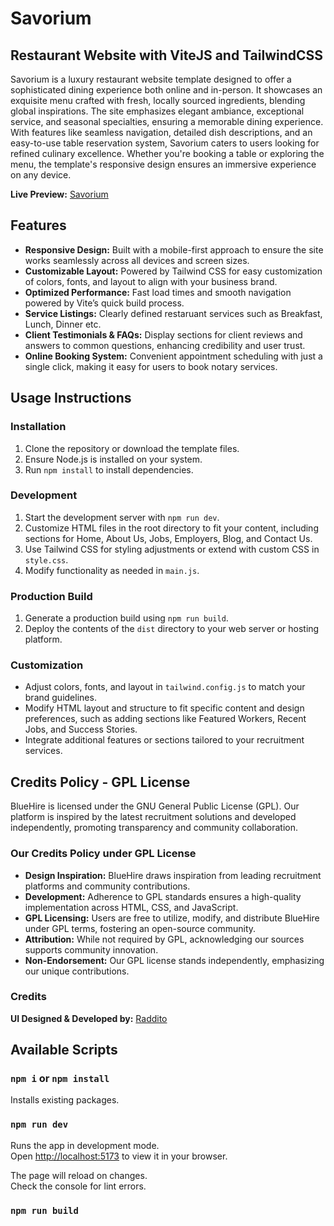 # Savorium

## Restaurant Website with ViteJS and TailwindCSS

Savorium is a luxury restaurant website template designed to offer a sophisticated dining experience both online and in-person. It showcases an exquisite menu crafted with fresh, locally sourced ingredients, blending global inspirations. The site emphasizes elegant ambiance, exceptional service, and seasonal specialties, ensuring a memorable dining experience. With features like seamless navigation, detailed dish descriptions, and an easy-to-use table reservation system, Savorium caters to users looking for refined culinary excellence. Whether you're booking a table or exploring the menu, the template's responsive design ensures an immersive experience on any device.

**Live Preview:** [Savorium](https://savorium.netlify.app/)

## Features

- **Responsive Design:** Built with a mobile-first approach to ensure the site works seamlessly across all devices and screen sizes.
- **Customizable Layout:** Powered by Tailwind CSS for easy customization of colors, fonts, and layout to align with your business brand.
- **Optimized Performance:** Fast load times and smooth navigation powered by Vite’s quick build process.
- **Service Listings:** Clearly defined restaruant services such as Breakfast, Lunch, Dinner etc.
- **Client Testimonials & FAQs:** Display sections for client reviews and answers to common questions, enhancing credibility and user trust.
- **Online Booking System:** Convenient appointment scheduling with just a single click, making it easy for users to book notary services.

## Usage Instructions

### Installation

1. Clone the repository or download the template files.
2. Ensure Node.js is installed on your system.
3. Run `npm install` to install dependencies.

### Development

1. Start the development server with `npm run dev`.
2. Customize HTML files in the root directory to fit your content, including sections for Home, About Us, Jobs, Employers, Blog, and Contact Us.
3. Use Tailwind CSS for styling adjustments or extend with custom CSS in `style.css`.
4. Modify functionality as needed in `main.js`.

### Production Build

1. Generate a production build using `npm run build`.
2. Deploy the contents of the `dist` directory to your web server or hosting platform.

### Customization

- Adjust colors, fonts, and layout in `tailwind.config.js` to match your brand guidelines.
- Modify HTML layout and structure to fit specific content and design preferences, such as adding sections like Featured Workers, Recent Jobs, and Success Stories.
- Integrate additional features or sections tailored to your recruitment services.

## Credits Policy - GPL License

BlueHire is licensed under the GNU General Public License (GPL). Our platform is inspired by the latest recruitment solutions and developed independently, promoting transparency and community collaboration.

### Our Credits Policy under GPL License

- **Design Inspiration:** BlueHire draws inspiration from leading recruitment platforms and community contributions.
- **Development:** Adherence to GPL standards ensures a high-quality implementation across HTML, CSS, and JavaScript.
- **GPL Licensing:** Users are free to utilize, modify, and distribute BlueHire under GPL terms, fostering an open-source community.
- **Attribution:** While not required by GPL, acknowledging our sources supports community innovation.
- **Non-Endorsement:** Our GPL license stands independently, emphasizing our unique contributions.

### Credits

**UI Designed & Developed by:** [Raddito](https://raddito.com/)

## Available Scripts

### `npm i` or `npm install`

Installs existing packages.

### `npm run dev`

Runs the app in development mode.\
Open [http://localhost:5173](http://localhost:5173) to view it in your browser.

The page will reload on changes.\
Check the console for lint errors.

### `npm run build`

